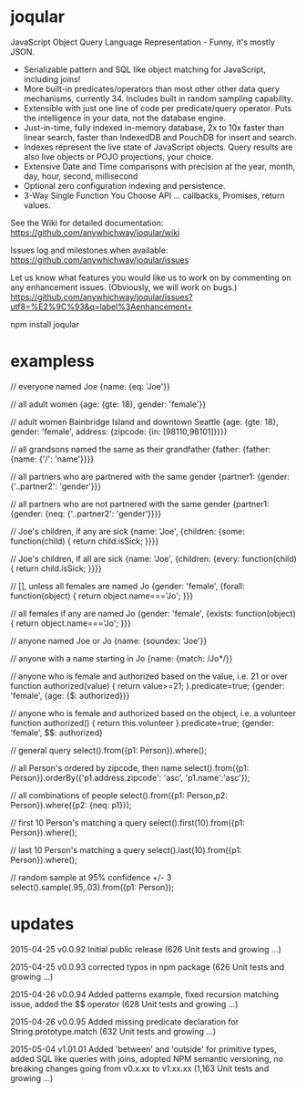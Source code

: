 # joqular
JavaScript Object Query Language Representation - Funny, it's mostly JSON.

- Serializable pattern and SQL like object matching for JavaScript, including joins!
- More built-in predicates/operators than most other other data query mechanisms, currently 34. Includes built in random sampling capability.
- Extensible with just one line of code per predicate/query operator. Puts the intelligence in your data, not the database engine.
- Just-in-time, fully indexed in-memory database, 2x to 10x faster than linear search, faster than IndexedDB and PouchDB for insert and search.
- Indexes represent the live state of JavaScript objects. Query results are also live objects or POJO projections, your choice.
- Extensive Date and Time comparisons with precision at the year, month, day, hour, second, millisecond
- Optional zero configuration indexing and persistence.
- 3-Way Single Function You Choose API ... callbacks, Promises, return values.

See the Wiki for detailed documentation: https://github.com/anywhichway/joqular/wiki

Issues log and milestones when available: https://github.com/anywhichway/joqular/issues

Let us know what features you would like us to work on by commenting on any enhancement issues. (Obviously, we will work on bugs.) https://github.com/anywhichway/joqular/issues?utf8=%E2%9C%93&q=label%3Aenhancement+

npm install joqular

# exampless

// everyone named Joe
{name: {eq: 'Joe'}} 

// all adult women
{age: {gte: 18}, gender: 'female'}} 

// adult women Bainbridge Island and downtown Seattle
{age: {gte: 18}, gender: 'female', address: {zipcode: {in: [98110,98101]}}}} 

// all grandsons named the same as their grandfather
{father: {father: {name: {'/': 'name'}}}} 

// all partners who are partnered with the same gender
{partner1: {gender: {'..partner2': 'gender'}}}

// all partners who are not partnered with the same gender
{partner1: {gender: {neq: {'..partner2': 'gender'}}}} 

// Joe's children, if any are sick
{name: 'Joe', {children: {some: function(child) { return child.isSick; }}}} 

// Joe's children, if all are sick
{name: 'Joe', {children: {every: function(child) { return child.isSick; }}}} 

// [], unless all females are named Jo
{gender: 'female', {forall: function(object) { return object.name==='Jo'; }}} 

// all females if any are named Jo
{gender: 'female', {exists: function(object) { return object.name==='Jo'; }}} 

// anyone named Joe or Jo
{name: {soundex: 'Joe'}} 

// anyone with a name starting in Jo
{name: {match: /Jo*/}}

// anyone who is female and authorized based on the value, i.e. 21 or over 
function authorized(value) { return value>=21; }.predicate=true;
{gender: 'female', {age: {$: authorized}}} 

// anyone who is female and authorized based on the object, i.e. a volunteer 
function authorized() { return this.volunteer }.predicate=true;
{gender: 'female', $$: authorized}

// general query
select().from({p1: Person}).where(<any of the above patterns>);

// all Person's ordered by zipcode, then name
select().from({p1: Person}).orderBy({'p1.address.zipcode': 'asc', 'p1.name':'asc'});

 // all combinations of people
select().from({p1: Person,p2: Person}).where({p2: {neq: p1}});

// first 10 Person's matching a query
select().first(10).from({p1: Person}).where(<any of the above patterns>);

// last 10 Person's matching a query
select().last(10).from({p1: Person}).where(<any of the above patterns>);

// random sample at 95% confidence +/- 3
select().sample(.95,.03).from({p1: Person});

# updates

2015-04-25 v0.0.92 Initial public release (626 Unit tests and growing ...)

2015-04-25 v0.0.93 corrected typos in npm package  (626 Unit tests and growing ...)

2015-04-26 v0.0.94 Added patterns example, fixed recursion matching issue, added the $$ operator (628 Unit tests and growing ...)

2015-04-26 v0.0.95 Added missing predicate declaration for String.prototype.match (632 Unit tests and growing ...)

2015-05-04 v1.01.01 Added 'between' and 'outside' for primitive types, added SQL like queries with joins, adopted NPM semantic versioning, no breaking changes going from v0.x.xx to v1.xx.xx (1,163 Unit tests and growing ...)
